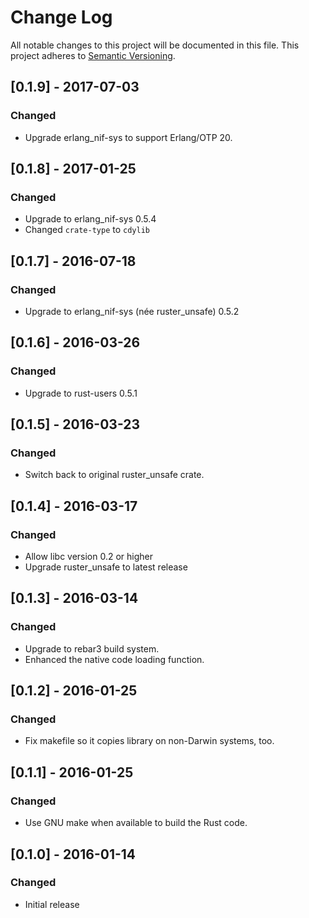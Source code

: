 # Change Log

All notable changes to this project will be documented in this file.
This project adheres to [Semantic Versioning](http://semver.org/).

## [0.1.9] - 2017-07-03
### Changed
- Upgrade erlang_nif-sys to support Erlang/OTP 20.

## [0.1.8] - 2017-01-25
### Changed
- Upgrade to erlang_nif-sys 0.5.4
- Changed `crate-type` to `cdylib`

## [0.1.7] - 2016-07-18
### Changed
- Upgrade to erlang_nif-sys (née ruster_unsafe) 0.5.2

## [0.1.6] - 2016-03-26
### Changed
- Upgrade to rust-users 0.5.1

## [0.1.5] - 2016-03-23
### Changed
- Switch back to original ruster_unsafe crate.

## [0.1.4] - 2016-03-17
### Changed
- Allow libc version 0.2 or higher
- Upgrade ruster_unsafe to latest release

## [0.1.3] - 2016-03-14
### Changed
- Upgrade to rebar3 build system.
- Enhanced the native code loading function.

## [0.1.2] - 2016-01-25
### Changed
- Fix makefile so it copies library on non-Darwin systems, too.

## [0.1.1] - 2016-01-25
### Changed
- Use GNU make when available to build the Rust code.

## [0.1.0] - 2016-01-14
### Changed
- Initial release
